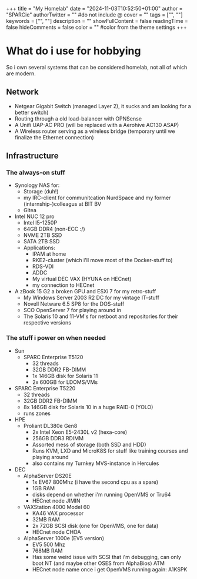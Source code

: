 +++
title = "My Homelab"
date = "2024-11-03T10:52:50+01:00"
author = "SPARCie"
authorTwitter = "" #do not include @
cover = ""
tags = ["", ""]
keywords = ["", ""]
description = ""
showFullContent = false
readingTime = false
hideComments = false
color = "" #color from the theme settings
+++
# What do i use for hobbying

So i own several systems that can be considered homelab, not all of which are modern. 

## Network
* Netgear Gigabit Switch (managed Layer 2), it sucks and am looking for a better switch)
* Routing through a old load-balancer with OPNSense
* A Unifi UAP-AC PRO (will be replaced with a Aerohive AC130 ASAP)
* A Wireless router serving as a wireless bridge (temporary until we finalize the Ethernet connection)

## Infrastructure

### The always-on stuff
* Synology NAS for: 
  * Storage (duh!)
  * my IRC-client for communitcation NurdSpace and my former (internship-)colleagus at BIT BV
  * Gitea
* Intel NUC 12 pro
  * Intel I5-1250P
  * 64GB DDR4 (non-ECC :/)
  * NVME 2TB SSD
  * SATA 2TB SSD
  * Applications:
    * IPAM at home
    * RKE2-cluster (which i'll move most of the Docker-stuff to)
    * RDS-VDI
    * ADDC
    * My virtual DEC VAX (HYUNA on HECnet)
    * my connection to HECnet
* A zBook 15 G2 a broken GPU and ESXi 7 for my retro-stuff
  * My Windows Server 2003 R2 DC for my vintage IT-stuff
  * Novell Netware 6.5 SP8 for the DOS-stuff
  * SCO OpenServer 7 for playing around in
  * The Solaris 10 and 11-VM's for netboot and repositories for their respective versions

### The stuff i power on when needed
* Sun
  * SPARC Enterprise T5120 
    * 32 threads
    * 32GB DDR2 FB-DIMM
    * 1x 146GB disk for Solaris 11
    * 2x 600GB for LDOMS/VMs
 * SPARC Enterprise T5220 
    * 32 threads
    * 32GB DDR2 FB-DIMM
    * 8x 146GB disk for Solaris 10 in a huge RAID-0 (YOLO)
    * runs zones
* HPE
  * Proliant DL380e Gen8
    * 2x Intel Xeon E5-2430L v2 (hexa-core)
    * 256GB DDR3 RDIMM
    * Assorted mess of storage (both SSD and HDD)
    * Runs KVM, LXD and MicroK8S for stuff like training courses and playing around
    * also contains my Turnkey MVS-instance in Hercules
* DEC
  * AlphaServer DS20E
    * 1x EV67 800Mhz (i have the second cpu as a spare)
    * 1GB RAM
    * disks depend on whether i'm running OpenVMS or Tru64
    * HECnet node JIMIN
  * VAXStation 4000 Model 60
    * KA46 VAX processor
    * 32MB RAM
    * 2x 72GB SCSI disk (one for OpenVMS, one for data)
    * HECnet node CHOA
  * AlphaServer 1000e (EV5 version)
    * EV5 500 Mhz
    * 768MB RAM
    * Has some weird issue with SCSI that i'm debugging, can only boot NT (and maybe other OSES from AlphaBios) ATM
    * HECnet node name once i get OpenVMS running again: A1KSPK